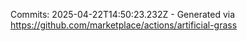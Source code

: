 Commits: 2025-04-22T14:50:23.232Z - Generated via https://github.com/marketplace/actions/artificial-grass
<br>
